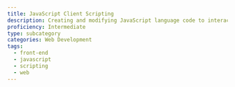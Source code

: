 ```yaml
---
title: JavaScript Client Scripting
description: Creating and modifying JavaScript language code to interact with the user, control the browser, communicate asynchronously, and alter the document content that is displayed
proficiency: Intermediate
type: subcategory
categories: Web Development
tags:
  - front-end
  - javascript
  - scripting
  - web
---
```

